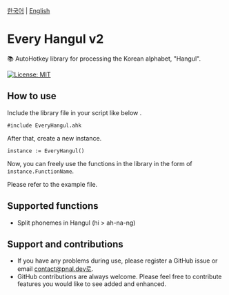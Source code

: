 [한국어](/README/ko.md) | [English](/README/en.md)

# Every Hangul v2
📚 AutoHotkey library for processing the Korean alphabet, "Hangul".

[![License: MIT](https://img.shields.io/badge/License-MIT-yellow.svg)](https://opensource.org/licenses/MIT)

## How to use
Include the library file in your script like below .
```
#include EveryHangul.ahk
```

After that, create a new instance.

```
instance := EveryHangul()
```

Now, you can freely use the functions in the library in the form of `instance.FunctionName`.

Please refer to the example file.

## Supported functions
* Split phonemes in Hangul (hi > ah-na-ng)

## Support and contributions
* If you have any problems during use, please register a GitHub issue or email contact@pnal.dev로.
* GitHub contributions are always welcome. Please feel free to contribute features you would like to see added and enhanced.
